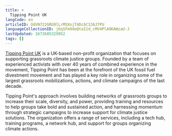 ```yaml
---
title: >
  Tipping Point UK
langCode: en
articleID: OdVN722GRG9lLrM5XnjT4DcbC3J6J7PU
languageCollectionID: jKqSFm9deQtaI1d_cMV4PlA9KAWzaU-J
lastUpdated: 1673685329952
tags: []
---
```


[Tipping Point UK](https://tippingpointuk.org/) is a UK-based non-profit organization that focuses on supporting grassroots climate justice groups. Founded by a team of experienced activists with over 40 years of combined experience in the movement, Tipping Point has been at the forefront of the UK fossil fuel divestment movement and has played a key role in organizing some of the largest grassroots mobilizations, actions, and climate campaigns of the last decade.

Tipping Point's approach involves building networks of grassroots groups to increase their scale, diversity, and power, providing training and resources to help groups take bold and sustained action, and harnessing momentum through strategic campaigns to increase support for climate justice solutions. The organization offers a range of services, including a tech hub, training programs, a network hub, and support for groups organizing climate actions.